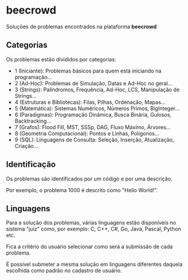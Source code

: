 # beecrowd
Soluções de problemas encontrados na plataforma **beecrowd**

## Categorias
Os problemas estão divididos por categorias:
- 1 (Iniciante): Problemas básicos para quem está iniciando na programação...
- 2 (Ad-Hoc): Problemas de Simulação, Datas e Ad-Hoc no geral...
- 3 (Strings): Palíndromos, Frequência, Ad-Hoc, LCS, Manipulação de Strings...
- 4 (Estruturas e Bibliotecas): Filas, Pilhas, Ordenação, Mapas...
- 5 (Matemática): Sistemas Numéricos, Números Primos, BigInteger...
- 6 (Paradigmas): Programação Dinâmica, Busca Binária, Gulosos, Backtracking...
- 7 (Grafos): Flood Fill, MST, SSSp, DAG, Fluxo Máximo, Árvores...
- 8 (Geometria Computacional): Pontos e Linhas, Polígonos...
- 9 (SQL): Linguagens de Consulta: Seleção, Inserção, Atualização, Criação...

## Identificação
Os problemas são identificados por um código e por uma descrição.

Por exemplo, o problema 1000 é descrito como "Hello World!".

## Linguagens
Para a solução dos problemas, várias linguagens estão disponíveis no sistema "juiz" como, por exemplo: C, C++, C#, Go, Java, Pascal, Python etc.

Fica a critério do usuário selecionar como será a submissão de cada problema.

É possível submeter a mesma solução em linguagens diferentes daquela escolhida como padrão no cadastro de usuário.

